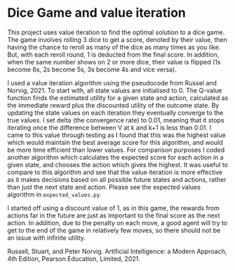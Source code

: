 # Dice Game and value iteration

This project uses value iteration to find the optimal solution to a dice game. The game involves rolling 3 dice to get a score, denoted by their value, then having the chance to reroll as many of the dice as many times as you like. But, with each reroll round, 1 is deducted from the final score. In addition, when the same number shows on 2 or more dice, their value is flipped (1s become 6s, 2s become 5s, 3s become 4s and vice versa).

I used a value iteration algorithm using the pseudocode from Russel and Norvig, 2021. To start with, all state values are initialised to 0. The Q-value function finds the estimated utility for a given state and action, calculated as the immediate reward plus the discounted utility of the outcome state. By updating the state values on each iteration they eventually converge to the true values. I set delta (the convergence rate) to 0.01, meaning that it stops iterating once the difference between V at k and k+1 is less than 0.01. I came to this value through testing as I found that this was the highest value which would maintain the best average score for this algorithm, and would be more time efficient than lower values. For comparison purposes I coded another algorithm which calculates the expected score for each action in a given state, and chooses the action which gives the highest. It was useful to compare to this algorithm and see that the value iteration is more effective as it makes decisions based on all possible future states and actions, rather than just the next state and action. Please see the expected values algorithm in `expected_values.py`.

I started off using a discount value of 1, as in this game, the rewards from actions far in the future are just as important to the final score as the next action. In addition, due to the penalty on each move, a good agent will try to get to the end of the game in relatively few moves, so there should not be an issue with infinite utility.

Russell, Stuart, and Peter Norvig. Artificial Intelligence: a Modern Approach, 4th Edition, Pearson Education, Limited, 2021.
